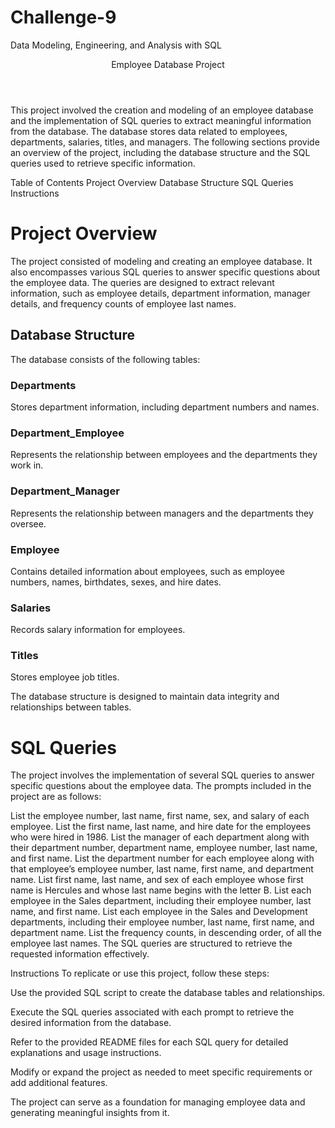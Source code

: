 # Challenge-9
 Data Modeling, Engineering, and Analysis with SQL

<header>Employee Database Project</header>
This project involved the creation and modeling of an employee database and the implementation of SQL queries to extract meaningful information from the database. The database stores data related to employees, departments, salaries, titles, and managers. The following sections provide an overview of the project, including the database structure and the SQL queries used to retrieve specific information.

Table of Contents
Project Overview
Database Structure
SQL Queries
Instructions

<h1>Project Overview</h1>
The project consisted of modeling and creating an employee database. It also encompasses various SQL queries to answer specific questions about the employee data. The queries are designed to extract relevant information, such as employee details, department information, manager details, and frequency counts of employee last names.

## Database Structure
The database consists of the following tables:

### Departments
Stores department information, including department numbers and names.

### Department_Employee
Represents the relationship between employees and the departments they work in.

### Department_Manager
Represents the relationship between managers and the departments they oversee.

### Employee
Contains detailed information about employees, such as employee numbers, names, birthdates, sexes, and hire dates.

### Salaries
Records salary information for employees.

### Titles
Stores employee job titles.

The database structure is designed to maintain data integrity and relationships between tables.


<h1>SQL Queries</h1>
The project involves the implementation of several SQL queries to answer specific questions about the employee data. The prompts included in the project are as follows:

List the employee number, last name, first name, sex, and salary of each employee.
List the first name, last name, and hire date for the employees who were hired in 1986.
List the manager of each department along with their department number, department name, employee number, last name, and first name.
List the department number for each employee along with that employee’s employee number, last name, first name, and department name.
List first name, last name, and sex of each employee whose first name is Hercules and whose last name begins with the letter B.
List each employee in the Sales department, including their employee number, last name, and first name.
List each employee in the Sales and Development departments, including their employee number, last name, first name, and department name.
List the frequency counts, in descending order, of all the employee last names.
The SQL queries are structured to retrieve the requested information effectively.

Instructions
To replicate or use this project, follow these steps:

Use the provided SQL script to create the database tables and relationships.

Execute the SQL queries associated with each prompt to retrieve the desired information from the database.

Refer to the provided README files for each SQL query for detailed explanations and usage instructions.

Modify or expand the project as needed to meet specific requirements or add additional features.

The project can serve as a foundation for managing employee data and generating meaningful insights from it.

